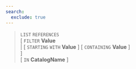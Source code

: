 ```yaml
---
search:
  exclude: true
---
```

<!--start-->

> `LIST` `REFERENCES` <br>
      \[ `FILTER` **Value**<br>
      | \[ `STARTING` `WITH` **Value** \] \[ `CONTAINING` **Value** \]<br>
      \] <br>
      \[ `IN` **CatalogName** \]